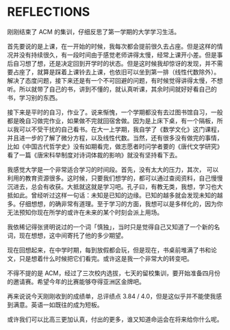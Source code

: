 # REFLECTIONS


刚刚结束了 ACM 的集训，仔细反思了第一学期的大学学习生活。

首先要说的是上课，在一开始的时候，我每次都会提前很久去占座。但是这样的情况并没有持续很久，有一段时间由于感觉老师讲得太慢，经常上课开小差。但是事后自习想了想，还是决定回到开学时的状态。但是这时候我却惊讶的发现，并不需要占座了，就算是踩着上课铃去上课，也依旧可以坐到第一排（线性代数除外）。解决了态度问题，接下来还是有一个不可回避的问题，有时候觉得讲得太慢，不想听。所以就带了自己的书，讲到不懂的，就认真听课，其余时间就好好看自己的书，学习别的东西。

接下来是平时的自习，作业了。说来惭愧，一个学期都没有去过图书馆自习，一般都是晚自习做完作业，如果做不完就回宿舍做。因为是上床下桌，有一个隔板，所以我可以不受干扰的自己看书。在大一上学期，我自学了《数学文化》这门课程，并且进一步的了解了微分方程，以及线性代数。当然，还有很多没有做完的事情，比如《中国古代哲学史》没有如期看完，做志愿者时问学者要的《唐代文学研究》看了一篇《唐宋科举制度对诗词体裁的影响》就没有坚持看下去。

我感觉大学是一个非常适合学习的时间段。首先，没有太大的压力，其次， 可以利用的教育资源很多。这时候，只要我们想学的，都可以通过查阅资料，自己慢慢沉进去，总会有收获。大抵就这就是学习吧。孔子曰，有教无类，我想，学习也大抵如此。曾经听过这样一句话：未知是已知的边缘。已知的越多就会发现未知的越多。仔细想想，的确非常有道理。至于学习的方面，我想可以是多样化的，因为你无法预知你现在所学的或许在未来的某个时刻会派上用场。

我依稀记得张贤明说过的一个词「慎独」，当时只是觉得自己又知道了一个新的名词，现在想想，这中间寄托了他的多少期望。

现在回想起来，在中学时期，每到放假都会玩，但是现在，书桌前堆满了书和论文，只是想着什么时候把它们看完。或许这是我一个非常大的转变吧。

不得不提的是 ACM，经过了三次校内选拔，七天的留校集训，要开始准备四月份的邀请赛。希望今年的比赛能够夺得亚洲区金牌吧。

再来说说今天刚刚收到的成绩单，总评绩点 3.84 / 4.0，但是这似乎并不能使我感到满意。英语一如既往的成为短板。

或许我们可以比高三更加认真，付出的更多，谁又知道命运会在将来给你什么呢。
